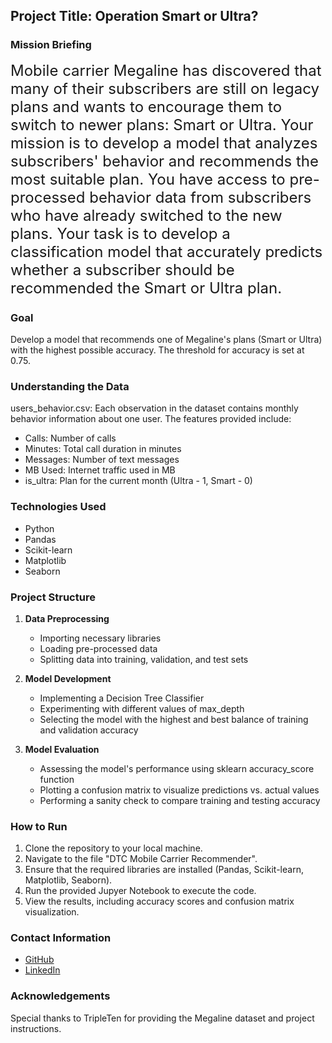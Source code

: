 ## Project Title: Operation Smart or Ultra?

### Mission Briefing
<font size="5">Mobile carrier Megaline has discovered that many of their subscribers are still on legacy plans and wants to encourage them to switch to newer plans: Smart or Ultra. Your mission is to develop a model that analyzes subscribers' behavior and recommends the most suitable plan. You have access to pre-processed behavior data from subscribers who have already switched to the new plans. Your task is to develop a classification model that accurately predicts whether a subscriber should be recommended the Smart or Ultra plan.</font>

### Goal
Develop a model that recommends one of Megaline's plans (Smart or Ultra) with the highest possible accuracy. The threshold for accuracy is set at 0.75.

### Understanding the Data
users_behavior.csv: Each observation in the dataset contains monthly behavior information about one user. The features provided include:
- Calls: Number of calls
- Minutes: Total call duration in minutes
- Messages: Number of text messages
- MB Used: Internet traffic used in MB
- is_ultra: Plan for the current month (Ultra - 1, Smart - 0)

### Technologies Used
- Python
- Pandas
- Scikit-learn
- Matplotlib
- Seaborn

### Project Structure
1. **Data Preprocessing**
   - Importing necessary libraries
   - Loading pre-processed data
   - Splitting data into training, validation, and test sets
   
2. **Model Development**
   - Implementing a Decision Tree Classifier
   - Experimenting with different values of max_depth
   - Selecting the model with the highest and best balance of training and validation accuracy
   
3. **Model Evaluation**
   - Assessing the model's performance using sklearn accuracy_score function
   - Plotting a confusion matrix to visualize predictions vs. actual values
   - Performing a sanity check to compare training and testing accuracy

### How to Run
1. Clone the repository to your local machine.
2. Navigate to the file "DTC Mobile Carrier Recommender".
3. Ensure that the required libraries are installed (Pandas, Scikit-learn, Matplotlib, Seaborn).
4. Run the provided Jupyer Notebook to execute the code.
5. View the results, including accuracy scores and confusion matrix visualization.

### Contact Information
- [GitHub](https://github.com/shobascode)
- [LinkedIn](https://www.linkedin.com/in/shoba-santosh/)

### Acknowledgements
Special thanks to TripleTen for providing the Megaline dataset and project instructions.
